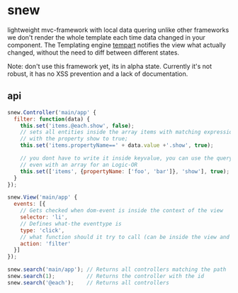snew
====

lightweight mvc-framework with local data quering
unlike other frameworks we don't render the whole template each time
data changed in your component. The Templating engine
[tempart](https://github.com/plusgut/tempart) notifies the view what
actually changed, without the need to diff between different states.

Note: don't use this framework yet, its in alpha state. Currently it's not robust, it has no XSS prevention and a lack of documentation.

api
---
```js
snew.Controller('main/app' {
  filter: function(data) {
    this.set('items.@each.show', false);
    // sets all entities inside the array items with matching expression,
    // with the property show to true;
    this.set('items.propertyName==' + data.value +'.show', true);

    // you dont have to write it inside keyvalue, you can use the query property,
    // even with an array for an Logic-OR
    this.set(['items', {propertyName: ['foo', 'bar']}, 'show'], true);
  }
});

snew.View('main/app' {
  events: [{
    // Gets checked when dom-event is inside the context of the view
    selector: 'li',
    // Defines what-the eventtype is
    type: 'click',
    // what function should it try to call (can be inside the view and in the controller)
    action: 'filter'
  }]
});

snew.search('main/app'); // Returns all controllers matching the path
snew.search(1);          // Returns the controller with the id
snew.search('@each');    // Returns all controllers


```
